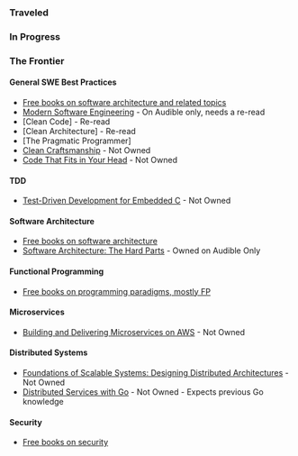 ### Traveled

### In Progress

### The Frontier

#### General SWE Best Practices
- [Free books on software architecture and related topics](https://github.com/EbookFoundation/free-programming-books/blob/main/books/free-programming-books-subjects.md#software-architecture)
- [Modern Software Engineering](https://www.amazon.com/dp/0137314914/?coliid=I10VVY2W0JT94&colid=GZ7RR7BXJOGH&psc=1&ref_=list_c_wl_lv_ov_lig_dp_it) - On Audible only, needs a re-read
- [Clean Code] - Re-read
- [Clean Architecture] - Re-read
- [The Pragmatic Programmer]
- [Clean Craftsmanship](https://www.amazon.com/dp/B095C16LSW/?coliid=I1VVFXAX82L80H&colid=GZ7RR7BXJOGH&psc=0&ref_=list_c_wl_lv_ov_lig_dp_it) - Not Owned
- [Code That Fits in Your Head](https://www.amazon.com/dp/0137464401/?coliid=I1NHNLKRPAXWH9&colid=GZ7RR7BXJOGH&psc=1&ref_=list_c_wl_lv_ov_lig_dp_it) - Not Owned

#### TDD
- [Test-Driven Development for Embedded C](https://www.amazon.com/dp/193435662X/?coliid=I185U5BJ2EQCMQ&colid=GZ7RR7BXJOGH&psc=0&ref_=list_c_wl_lv_ov_lig_dp_it) - Not Owned

#### Software Architecture
- [Free books on software architecture](https://github.com/EbookFoundation/free-programming-books/blob/main/books/free-programming-books-subjects.md#software-architecture)
- [Software Architecture: The Hard Parts](https://www.amazon.com/Software-Architecture-Parts-Neal-Ford-ebook/dp/B09H2H5QKC/ref=tmm_kin_swatch_0?_encoding=UTF8&coliid=I2SXASGCDQQDRV&colid=GZ7RR7BXJOGH) - Owned on Audible Only

#### Functional Programming
- [Free books on programming paradigms, mostly FP](https://github.com/EbookFoundation/free-programming-books/blob/main/books/free-programming-books-subjects.md#programming-paradigms)

#### Microservices
- [Building and Delivering Microservices on AWS](https://www.amazon.com/dp/1803238208/?coliid=I2MYE4HYAXSDC0&colid=GZ7RR7BXJOGH&psc=1&ref_=list_c_wl_lv_ov_lig_dp_it) - Not Owned

#### Distributed Systems
- [Foundations of Scalable Systems: Designing Distributed Architectures](https://www.amazon.com/dp/1098106067/?coliid=I3RJ0E1IBEER6P&colid=GZ7RR7BXJOGH&psc=1&ref_=list_c_wl_lv_ov_lig_dp_it) - Not Owned
- [Distributed Services with Go](https://www.amazon.com/dp/1680507605/?coliid=I2Y52BZ34C6XBT&colid=GZ7RR7BXJOGH&psc=1&ref_=list_c_wl_lv_ov_lig_dp_it) - Not Owned - Expects previous Go knowledge

#### Security
- [Free books on security](https://github.com/EbookFoundation/free-programming-books/blob/main/books/free-programming-books-subjects.md#security--privacy)